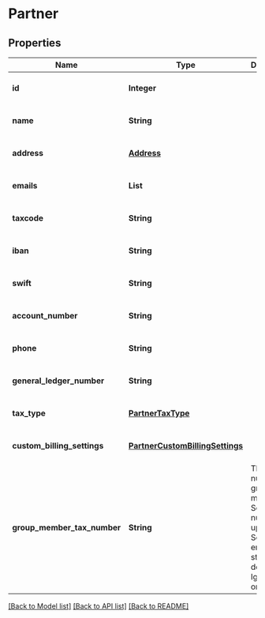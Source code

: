 # Partner
## Properties

| Name | Type | Description | Notes |
|------------ | ------------- | ------------- | -------------|
| **id** | **Integer** |  | [optional] [default to null] |
| **name** | **String** |  | [optional] [default to null] |
| **address** | [**Address**](Address.md) |  | [optional] [default to null] |
| **emails** | **List** |  | [optional] [default to null] |
| **taxcode** | **String** |  | [optional] [default to null] |
| **iban** | **String** |  | [optional] [default to null] |
| **swift** | **String** |  | [optional] [default to null] |
| **account\_number** | **String** |  | [optional] [default to null] |
| **phone** | **String** |  | [optional] [default to null] |
| **general\_ledger\_number** | **String** |  | [optional] [default to null] |
| **tax\_type** | [**PartnerTaxType**](PartnerTaxType.md) |  | [optional] [default to null] |
| **custom\_billing\_settings** | [**PartnerCustomBillingSettings**](PartnerCustomBillingSettings.md) |  | [optional] [default to null] |
| **group\_member\_tax\_number** | **String** | The tax number of group member. Send tax number for update. Send empty string for delete. Ignored if omitted. | [optional] [default to null] |

[[Back to Model list]](../README.md#documentation-for-models) [[Back to API list]](../README.md#documentation-for-api-endpoints) [[Back to README]](../README.md)

